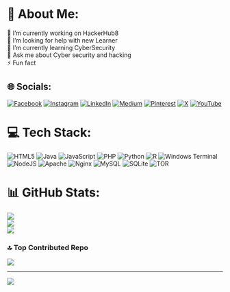 # 💫 About Me:
🔭 I’m currently working on HackerHub8<br>🤝 I’m looking for help with new Learner<br>🌱 I’m currently learning CyberSecurity<br>💬 Ask me about Cyber security and hacking<br>⚡ Fun fact


## 🌐 Socials:
[![Facebook](https://img.shields.io/badge/Facebook-%231877F2.svg?logo=Facebook&logoColor=white)](https://facebook.com/hackerhub8) [![Instagram](https://img.shields.io/badge/Instagram-%23E4405F.svg?logo=Instagram&logoColor=white)](https://instagram.com/hacker_hub8) [![LinkedIn](https://img.shields.io/badge/LinkedIn-%230077B5.svg?logo=linkedin&logoColor=white)](https://linkedin.com/in/hacker-hub-8) [![Medium](https://img.shields.io/badge/Medium-12100E?logo=medium&logoColor=white)](https://medium.com/@@HackerHub8) [![Pinterest](https://img.shields.io/badge/Pinterest-%23E60023.svg?logo=Pinterest&logoColor=white)](https://pinterest.com/hackerhub8) [![X](https://img.shields.io/badge/X-black.svg?logo=X&logoColor=white)](https://x.com/hackerhub8) [![YouTube](https://img.shields.io/badge/YouTube-%23FF0000.svg?logo=YouTube&logoColor=white)](https://youtube.com/@@hacker_hub8) 

# 💻 Tech Stack:
![HTML5](https://img.shields.io/badge/html5-%23E34F26.svg?style=for-the-badge&logo=html5&logoColor=white) ![Java](https://img.shields.io/badge/java-%23ED8B00.svg?style=for-the-badge&logo=openjdk&logoColor=white) ![JavaScript](https://img.shields.io/badge/javascript-%23323330.svg?style=for-the-badge&logo=javascript&logoColor=%23F7DF1E) ![PHP](https://img.shields.io/badge/php-%23777BB4.svg?style=for-the-badge&logo=php&logoColor=white) ![Python](https://img.shields.io/badge/python-3670A0?style=for-the-badge&logo=python&logoColor=ffdd54) ![R](https://img.shields.io/badge/r-%23276DC3.svg?style=for-the-badge&logo=r&logoColor=white) ![Windows Terminal](https://img.shields.io/badge/Windows%20Terminal-%234D4D4D.svg?style=for-the-badge&logo=windows-terminal&logoColor=white) ![NodeJS](https://img.shields.io/badge/node.js-6DA55F?style=for-the-badge&logo=node.js&logoColor=white) ![Apache](https://img.shields.io/badge/apache-%23D42029.svg?style=for-the-badge&logo=apache&logoColor=white) ![Nginx](https://img.shields.io/badge/nginx-%23009639.svg?style=for-the-badge&logo=nginx&logoColor=white) ![MySQL](https://img.shields.io/badge/mysql-4479A1.svg?style=for-the-badge&logo=mysql&logoColor=white) ![SQLite](https://img.shields.io/badge/sqlite-%2307405e.svg?style=for-the-badge&logo=sqlite&logoColor=white) ![TOR](https://img.shields.io/badge/tor-%237E4798.svg?style=for-the-badge&logo=tor-project&logoColor=white)
# 📊 GitHub Stats:
![](https://github-readme-stats.vercel.app/api?username=hacker-hub8&theme=dark&hide_border=false&include_all_commits=false&count_private=false)<br/>
![](https://github-readme-streak-stats.herokuapp.com/?user=hacker-hub8&theme=dark&hide_border=false)<br/>
![](https://github-readme-stats.vercel.app/api/top-langs/?username=hacker-hub8&theme=dark&hide_border=false&include_all_commits=false&count_private=false&layout=compact)

### 🔝 Top Contributed Repo
![](https://github-contributor-stats.vercel.app/api?username=hacker-hub8&limit=5&theme=dark&combine_all_yearly_contributions=true)

---
[![](https://visitcount.itsvg.in/api?id=hacker-hub8&icon=0&color=0)](https://visitcount.itsvg.in)

<!-- Proudly created with GPRM ( https://gprm.itsvg.in ) -->
